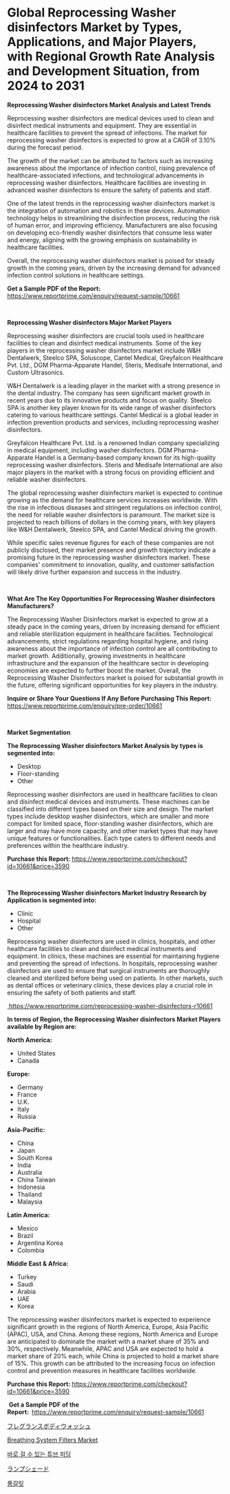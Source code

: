 <p><h1>Global Reprocessing Washer disinfectors Market by Types, Applications, and Major Players, with Regional Growth Rate Analysis and Development Situation, from 2024 to 2031</h1></p><p><strong>Reprocessing Washer disinfectors Market Analysis and Latest Trends</strong></p>
<p><p>Reprocessing washer disinfectors are medical devices used to clean and disinfect medical instruments and equipment. They are essential in healthcare facilities to prevent the spread of infections. The market for reprocessing washer disinfectors is expected to grow at a CAGR of 3.10% during the forecast period. </p><p>The growth of the market can be attributed to factors such as increasing awareness about the importance of infection control, rising prevalence of healthcare-associated infections, and technological advancements in reprocessing washer disinfectors. Healthcare facilities are investing in advanced washer disinfectors to ensure the safety of patients and staff.</p><p>One of the latest trends in the reprocessing washer disinfectors market is the integration of automation and robotics in these devices. Automation technology helps in streamlining the disinfection process, reducing the risk of human error, and improving efficiency. Manufacturers are also focusing on developing eco-friendly washer disinfectors that consume less water and energy, aligning with the growing emphasis on sustainability in healthcare facilities.</p><p>Overall, the reprocessing washer disinfectors market is poised for steady growth in the coming years, driven by the increasing demand for advanced infection control solutions in healthcare settings.</p></p>
<p><strong>Get a Sample PDF of the Report:&nbsp;</strong> <a href="https://www.reportprime.com/enquiry/request-sample/10661">https://www.reportprime.com/enquiry/request-sample/10661</a></p>
<p>&nbsp;</p>
<p><strong>Reprocessing Washer disinfectors Major Market Players</strong></p>
<p><p>Reprocessing washer disinfectors are crucial tools used in healthcare facilities to clean and disinfect medical instruments. Some of the key players in the reprocessing washer disinfectors market include W&H Dentalwerk, Steelco SPA, Soluscope, Cantel Medical, Greyfalcon Healthcare Pvt. Ltd., DGM Pharma-Apparate Handel, Steris, Medisafe International, and Custom Ultrasonics. </p><p>W&H Dentalwerk is a leading player in the market with a strong presence in the dental industry. The company has seen significant market growth in recent years due to its innovative products and focus on quality. Steelco SPA is another key player known for its wide range of washer disinfectors catering to various healthcare settings. Cantel Medical is a global leader in infection prevention products and services, including reprocessing washer disinfectors.</p><p>Greyfalcon Healthcare Pvt. Ltd. is a renowned Indian company specializing in medical equipment, including washer disinfectors. DGM Pharma-Apparate Handel is a Germany-based company known for its high-quality reprocessing washer disinfectors. Steris and Medisafe International are also major players in the market with a strong focus on providing efficient and reliable washer disinfectors.</p><p>The global reprocessing washer disinfectors market is expected to continue growing as the demand for healthcare services increases worldwide. With the rise in infectious diseases and stringent regulations on infection control, the need for reliable washer disinfectors is paramount. The market size is projected to reach billions of dollars in the coming years, with key players like W&H Dentalwerk, Steelco SPA, and Cantel Medical driving the growth.</p><p>While specific sales revenue figures for each of these companies are not publicly disclosed, their market presence and growth trajectory indicate a promising future in the reprocessing washer disinfectors market. These companies' commitment to innovation, quality, and customer satisfaction will likely drive further expansion and success in the industry.</p></p>
<p>&nbsp;</p>
<p><strong>What Are The Key Opportunities For Reprocessing Washer disinfectors Manufacturers?</strong></p>
<p><p>The Reprocessing Washer Disinfectors market is expected to grow at a steady pace in the coming years, driven by increasing demand for efficient and reliable sterilization equipment in healthcare facilities. Technological advancements, strict regulations regarding hospital hygiene, and rising awareness about the importance of infection control are all contributing to market growth. Additionally, growing investments in healthcare infrastructure and the expansion of the healthcare sector in developing economies are expected to further boost the market. Overall, the Reprocessing Washer Disinfectors market is poised for substantial growth in the future, offering significant opportunities for key players in the industry.</p></p>
<p><strong>Inquire or Share Your Questions If Any Before Purchasing This Report:</strong> <a href="https://www.reportprime.com/enquiry/pre-order/10661">https://www.reportprime.com/enquiry/pre-order/10661</a></p>
<p>&nbsp;</p>
<p><strong>Market Segmentation</strong></p>
<p><strong>The Reprocessing Washer disinfectors Market Analysis by types is segmented into:</strong></p>
<p><ul><li>Desktop</li><li>Floor-standing</li><li>Other</li></ul></p>
<p><p>Reprocessing washer disinfectors are used in healthcare facilities to clean and disinfect medical devices and instruments. These machines can be classified into different types based on their size and design. The market types include desktop washer disinfectors, which are smaller and more compact for limited space, floor-standing washer disinfectors, which are larger and may have more capacity, and other market types that may have unique features or functionalities. Each type caters to different needs and preferences within the healthcare industry.</p></p>
<p><strong>Purchase this Report:&nbsp;</strong><a href="https://www.reportprime.com/checkout?id=10661&price=3590">https://www.reportprime.com/checkout?id=10661&price=3590</a></p>
<p>&nbsp;</p>
<p><strong>The Reprocessing Washer disinfectors Market Industry Research by Application is segmented into:</strong></p>
<p><ul><li>Clinic</li><li>Hospital</li><li>Other</li></ul></p>
<p><p>Reprocessing washer disinfectors are used in clinics, hospitals, and other healthcare facilities to clean and disinfect medical instruments and equipment. In clinics, these machines are essential for maintaining hygiene and preventing the spread of infections. In hospitals, reprocessing washer disinfectors are used to ensure that surgical instruments are thoroughly cleaned and sterilized before being used on patients. In other markets, such as dental offices or veterinary clinics, these devices play a crucial role in ensuring the safety of both patients and staff.</p></p>
<p><a href="https://www.reportprime.com/reprocessing-washer-disinfectors-r10661">&nbsp;https://www.reportprime.com/reprocessing-washer-disinfectors-r10661</a></p>
<p><strong>In terms of Region, the Reprocessing Washer disinfectors Market Players available by Region are:</strong></p>
<p>
    <p> <strong> North America: </strong>
        <ul>
            <li>United States</li>
            <li>Canada</li>
        </ul>
        </p> 
    <p> <strong> Europe: </strong>
        <ul>
            <li>Germany</li>
            <li>France</li>
            <li>U.K.</li>
            <li>Italy</li>
            <li>Russia</li>
        </ul>
        </p> 
    <p> <strong> Asia-Pacific: </strong>
        <ul>
            <li>China</li>
            <li>Japan</li>
            <li>South Korea</li>
            <li>India</li>
            <li>Australia</li>
            <li>China Taiwan</li>
            <li>Indonesia</li>
            <li>Thailand</li>
            <li>Malaysia</li>
        </ul>
        </p> 
    <p> <strong> Latin America: </strong>
        <ul>
            <li>Mexico</li>
            <li>Brazil</li>
            <li>Argentina Korea</li>
            <li>Colombia</li>
        </ul>
        </p> 
    <p> <strong> Middle East & Africa: </strong>
        <ul>
            <li>Turkey</li>
            <li>Saudi</li>
            <li>Arabia</li>
            <li>UAE</li>
            <li>Korea</li>
        </ul>
    </p>
    </p>
<p><p>The reprocessing washer disinfectors market is expected to experience significant growth in the regions of North America, Europe, Asia Pacific (APAC), USA, and China. Among these regions, North America and Europe are anticipated to dominate the market with a market share of 35% and 30%, respectively. Meanwhile, APAC and USA are expected to hold a market share of 20% each, while China is projected to hold a market share of 15%. This growth can be attributed to the increasing focus on infection control and prevention measures in healthcare facilities worldwide.</p></p>
<p><strong>Purchase this Report: </strong><a href="https://www.reportprime.com/checkout?id=10661&price=3590">https://www.reportprime.com/checkout?id=10661&price=3590</a></p>
<p>&nbsp;<strong>Get a Sample PDF of the Report:&nbsp;&nbsp;</strong><a href="https://www.reportprime.com/enquiry/request-sample/10661">https://www.reportprime.com/enquiry/request-sample/10661</a></p>
<p><strong></strong></p>
<p><p><a href="https://medium.com/@jackrichards5445/%E9%A6%99%E3%82%8A%E3%83%9C%E3%83%87%E3%82%A3%E3%82%A6%E3%82%A9%E3%83%83%E3%82%B7%E3%83%A5%E5%B8%82%E5%A0%B4%E3%83%AC%E3%83%9D%E3%83%BC%E3%83%88%E3%81%AF-%E3%81%93%E3%81%AE%E5%B8%82%E5%A0%B4%E3%81%AE%E6%9C%80%E6%96%B0%E3%83%88%E3%83%AC%E3%83%B3%E3%83%89%E3%81%A8%E6%88%90%E9%95%B7%E6%A9%9F%E4%BC%9A%E3%82%92%E6%98%8E%E3%82%89%E3%81%8B%E3%81%AB%E3%81%97%E3%81%A6%E3%81%84%E3%81%BE%E3%81%99-38308225439c">フレグランスボディウォッシュ</a></p><p><a href="https://github.com/RickHolmes3/Market-Research-Report-List-4/blob/main/breathing-system-filters-market.md">Breathing System Filters Market</a></p><p><a href="https://medium.com/@francescaove76856/2031%EB%85%84%EA%B9%8C%EC%A7%80-%EC%98%88%EC%83%81%EB%90%9C-ready-to-hang-tube-feeding-%EC%8B%9C%EC%9E%A5-%EB%8F%99%ED%96%A5-%EB%B0%8F-%EC%8B%9C%EC%9E%A5-%EB%B6%84%EC%84%9D-536776570845">바로 걸 수 있는 튜브 피딩</a></p><p><a href="https://github.com/zekaoe592392/Market-Research-Report-List-1/blob/main/136836324127.md">ランプシェード</a></p><p><a href="https://github.com/crfsywufhm81415/Market-Research-Report-List-1/blob/main/478057222026.md">롱갈릿</a></p></p>